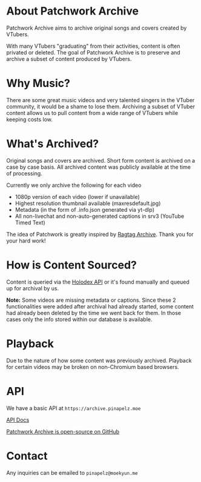 # About Patchwork Archive
Patchwork Archive aims to archive original songs and covers created by VTubers.

With many VTubers "graduating" from their activities, content is often privated or deleted. The goal of Patchwork Archive is to preserve and archive a subset of content produced by VTubers.

# Why Music?
There are some great music videos and very talented singers in the VTuber community, it would be a shame to lose them. Archiving a subset of VTuber content allows us to pull content from a wide range of VTubers while keeping costs low.

# What's Archived?
Original songs and covers are archived. Short form content is archived on a case by case basis. All archived content was publicly available at the time of processing.

Currently we only archive the following for each video
- 1080p version of each video (lower if unavailable)
- Highest resolution thumbnail available (maxresdefault.jpg)
- Metadata (in the form of .info.json generated via yt-dlp)
- All non-livechat and non-auto-generated captions in srv3 (YouTube Timed Text)

The idea of Patchwork is greatly inspired by [Ragtag Archive](https://archive.ragtag.moe). Thank you for your hard work!

# How is Content Sourced?
Content is queried via the [Holodex API](https://docs.holodex.net/) or it's found manually and queued up for archival by us.

**Note:** Some videos are missing metadata or captions. Since these 2 functionalities were added after archival had already started, some content had already been deleted by the time we went back for them. In those cases only the info stored within our database is available.

# Playback
Due to the nature of how some content was previously archived. Playback for certain videos may be broken on non-Chromium based browsers.

# API
We have a basic API at `https://archive.pinapelz.moe`

[API Docs](https://knowledge.pinapelz.com/patchwork-api.html)

[Patchwork Archive is open-source on GitHub](https://github.com/Patchwork-Archive)


# Contact
Any inquiries can be emailed to `pinapelz@moekyun.me`  